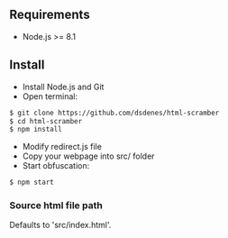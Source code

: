 ## Requirements
* Node.js >= 8.1

## Install
* Install Node.js and Git
* Open terminal:
```bash
$ git clone https://github.com/dsdenes/html-scramber
$ cd html-scramber
$ npm install
```
* Modify redirect.js file
* Copy your webpage into src/ folder
* Start obfuscation:
```bash
$ npm start
```

### Source html file path
Defaults to 'src/index.html'.